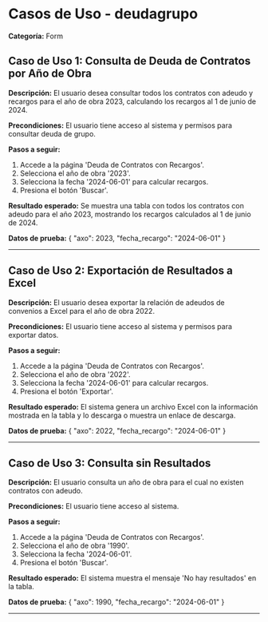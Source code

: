 # Casos de Uso - deudagrupo

**Categoría:** Form

## Caso de Uso 1: Consulta de Deuda de Contratos por Año de Obra

**Descripción:** El usuario desea consultar todos los contratos con adeudo y recargos para el año de obra 2023, calculando los recargos al 1 de junio de 2024.

**Precondiciones:**
El usuario tiene acceso al sistema y permisos para consultar deuda de grupo.

**Pasos a seguir:**
1. Accede a la página 'Deuda de Contratos con Recargos'.
2. Selecciona el año de obra '2023'.
3. Selecciona la fecha '2024-06-01' para calcular recargos.
4. Presiona el botón 'Buscar'.

**Resultado esperado:**
Se muestra una tabla con todos los contratos con adeudo para el año 2023, mostrando los recargos calculados al 1 de junio de 2024.

**Datos de prueba:**
{ "axo": 2023, "fecha_recargo": "2024-06-01" }

---

## Caso de Uso 2: Exportación de Resultados a Excel

**Descripción:** El usuario desea exportar la relación de adeudos de convenios a Excel para el año de obra 2022.

**Precondiciones:**
El usuario tiene acceso al sistema y permisos para exportar datos.

**Pasos a seguir:**
1. Accede a la página 'Deuda de Contratos con Recargos'.
2. Selecciona el año de obra '2022'.
3. Selecciona la fecha '2024-06-01' para calcular recargos.
4. Presiona el botón 'Exportar'.

**Resultado esperado:**
El sistema genera un archivo Excel con la información mostrada en la tabla y lo descarga o muestra un enlace de descarga.

**Datos de prueba:**
{ "axo": 2022, "fecha_recargo": "2024-06-01" }

---

## Caso de Uso 3: Consulta sin Resultados

**Descripción:** El usuario consulta un año de obra para el cual no existen contratos con adeudo.

**Precondiciones:**
El usuario tiene acceso al sistema.

**Pasos a seguir:**
1. Accede a la página 'Deuda de Contratos con Recargos'.
2. Selecciona el año de obra '1990'.
3. Selecciona la fecha '2024-06-01'.
4. Presiona el botón 'Buscar'.

**Resultado esperado:**
El sistema muestra el mensaje 'No hay resultados' en la tabla.

**Datos de prueba:**
{ "axo": 1990, "fecha_recargo": "2024-06-01" }

---

